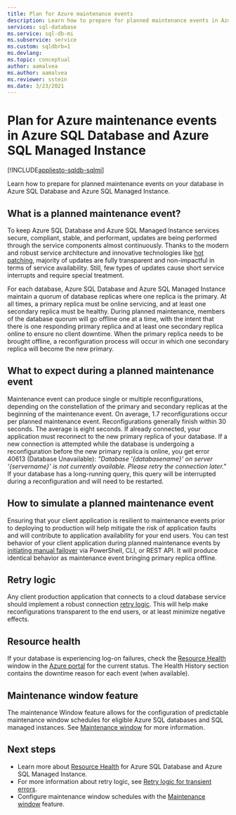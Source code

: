 ```yaml
---
title: Plan for Azure maintenance events
description: Learn how to prepare for planned maintenance events in Azure SQL Database and Azure SQL Managed Instance.
services: sql-database
ms.service: sql-db-mi
ms.subservice: service
ms.custom: sqldbrb=1
ms.devlang: 
ms.topic: conceptual
author: aamalvea
ms.author: aamalvea
ms.reviewer: sstein
ms.date: 3/23/2021
---
```


# Plan for Azure maintenance events in Azure SQL Database and Azure SQL Managed Instance
[!INCLUDE[appliesto-sqldb-sqlmi](../includes/appliesto-sqldb-sqlmi.md)]

Learn how to prepare for planned maintenance events on your database in Azure SQL Database and Azure SQL Managed Instance.

## What is a planned maintenance event?

To keep Azure SQL Database and Azure SQL Managed Instance services secure, compliant, stable, and performant, updates are being performed through the service components almost continuously. Thanks to the modern and robust service architecture and innovative technologies like [hot patching](https://aka.ms/azuresqlhotpatching), majority of updates are fully transparent and non-impactful in terms of service availability. Still, few types of updates cause short service interrupts and require special treatment. 

For each database, Azure SQL Database and Azure SQL Managed Instance maintain a quorum of database replicas where one replica is the primary. At all times, a primary replica must be online servicing, and at least one secondary replica must be healthy. During planned maintenance, members of the database quorum will go offline one at a time, with the intent that there is one responding primary replica and at least one secondary replica online to ensure no client downtime. When the primary replica needs to be brought offline, a reconfiguration process will occur in which one secondary replica will become the new primary.  

## What to expect during a planned maintenance event

Maintenance event can produce single or multiple reconfigurations, depending on the constellation of the primary and secondary replicas at the beginning of the maintenance event. On average, 1.7 reconfigurations occur per planned maintenance event. Reconfigurations generally finish within 30 seconds. The average is eight seconds. If already connected, your application must reconnect to the new primary replica of your database. If a new connection is attempted while the database is undergoing a reconfiguration before the new primary replica is online, you get error 40613 (Database Unavailable): *"Database '{databasename}' on server '{servername}' is not currently available. Please retry the connection later."* If your database has a long-running query, this query will be interrupted during a reconfiguration and will need to be restarted.

## How to simulate a planned maintenance event

Ensuring that your client application is resilient to maintenance events prior to deploying to production will help mitigate the risk of application faults and will contribute to application availability for your end users. You can test behavior of your client application during planned maintenance events by [initiating manual failover](https://aka.ms/mifailover-techblog) via PowerShell, CLI, or REST API. It will produce identical behavior as maintenance event bringing primary replica offline.

## Retry logic

Any client production application that connects to a cloud database service should implement a robust connection [retry logic](troubleshoot-common-connectivity-issues.md#retry-logic-for-transient-errors). This will help make reconfigurations transparent to the end users, or at least minimize negative effects.

## Resource health

If your database is experiencing log-on failures, check the [Resource Health](../../service-health/resource-health-overview.md#get-started) window in the [Azure portal](https://portal.azure.com) for the current status. The Health History section contains the downtime reason for each event (when available).

## Maintenance window feature

The maintenance Window feature allows for the configuration of predictable maintenance window schedules for eligible Azure SQL databases and SQL managed instances. See [Maintenance window](maintenance-window.md) for more information.

## Next steps

- Learn more about [Resource Health](resource-health-to-troubleshoot-connectivity.md) for Azure SQL Database and Azure SQL Managed Instance.
- For more information about retry logic, see [Retry logic for transient errors](troubleshoot-common-connectivity-issues.md#retry-logic-for-transient-errors).
- Configure maintenance window schedules with the [Maintenance window](maintenance-window.md) feature.
